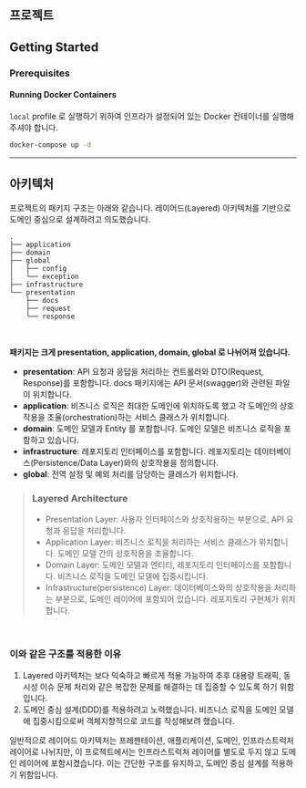 ## 프로젝트

## Getting Started

### Prerequisites

#### Running Docker Containers

`local` profile 로 실행하기 위하여 인프라가 설정되어 있는 Docker 컨테이너를 실행해주셔야 합니다.

```bash
docker-compose up -d
```

--- 

## 아키텍처

프로젝트의 패키지 구조는 아래와 같습니다.
레이어드(Layered) 아키텍처를 기반으로 도메인 중심으로 설계하려고 의도했습니다.

```aiignore
.
├── application
├── domain
├── global
│   ├── config
│   └── exception
├── infrastructure
└── presentation
    ├── docs
    ├── request
    └── response
```

<br>

**패키지는 크게 presentation, application, domain, global 로 나뉘어져 있습니다.**
- **presentation**: API 요청과 응답을 처리하는 컨트롤러와 DTO(Request, Response)를 포함합니다. docs 패키지에는 API 문서(swagger)와 관련된 파일이 위치합니다.
- **application**: 비즈니스 로직은 최대한 도메인에 위치하도록 했고 각 도메인의 상호작용을 조율(orchestration)하는 서비스 클래스가 위치합니다.
- **domain**: 도메인 모델과 Entity 를 포함합니다. 도메인 모델은 비즈니스 로직을 포함하고 있습니다.
- **infrastructure**: 레포지토리 인터페이스를 포함합니다. 레포지토리는 데이터베이스(Persistence/Data Layer)와의 상호작용을 정의합니다.
- **global**: 전역 설정 및 예외 처리를 담당하는 클래스가 위치합니다.


> ### Layered Architecture 
> - Presentation Layer: 사용자 인터페이스와 상호작용하는 부분으로, API 요청과 응답을 처리합니다.
> - Application Layer: 비즈니스 로직을 처리하는 서비스 클래스가 위치합니다. 도메인 모델 간의 상호작용을 조율합니다.
> - Domain Layer: 도메인 모델과 엔티티, 레포지토리 인터페이스를 포함합니다. 비즈니스 로직을 도메인 모델에 집중시킵니다.
> - Infrastructure(persistence) Layer: 데이터베이스와의 상호작용을 처리하는 부분으로, 도메인 레이어에 포함되어 있습니다. 레포지토리 구현체가 위치합니다.


<br>

### 이와 같은 구조를 적용한 이유
1. Layered 아키텍처는 보다 익숙하고 빠르게 적용 가능하여 추후 대용량 트래픽, 동시성 이슈 문제 처리와 같은 복잡한 문제를 해결하는 데 집중할 수 있도록 하기 위함입니다.
2. 도메인 중심 설계(DDD)를 적용하려고 노력했습니다. 비즈니스 로직을 도메인 모델에 집중시킴으로써 객체지향적으로 코드를 작성해보려 했습니다.

일반적으로 레이어드 아키텍처는 프레젠테이션, 애플리케이션, 도메인, 인프라스트럭처 레이어로 나뉘지만, 이 프로젝트에서는 인프라스트럭처 레이어를 별도로 두지 않고 도메인 레이어에 포함시켰습니다. 이는 간단한 구조를 유지하고, 도메인 중심 설계를 적용하기 위함입니다.
